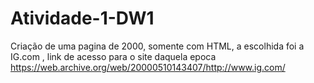 # Atividade-1-DW1
Criação de uma pagina de 2000, somente com HTML, a escolhida foi a IG.com , link de acesso para o site daquela epoca 
https://web.archive.org/web/20000510143407/http://www.ig.com/
